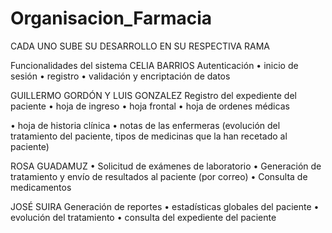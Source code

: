 # Organisacion_Farmacia
CADA UNO SUBE SU DESARROLLO EN SU RESPECTIVA RAMA

Funcionalidades del sistema
CELIA BARRIOS
Autenticación 
•	inicio de sesión 
•	registro 
•	validación y encriptación de datos

GUILLERMO GORDÓN Y LUIS GONZALEZ
Registro del expediente del paciente 
•	hoja de ingreso 
•	hoja frontal 
•	hoja de ordenes médicas 

•	hoja de historia clínica 
•	notas de las enfermeras (evolución del tratamiento del paciente, tipos de medicinas que la han recetado al paciente)

ROSA GUADAMUZ
•	Solicitud de exámenes de laboratorio
•	Generación de tratamiento y envío de resultados al paciente (por correo)
•	Consulta de medicamentos

JOSÉ SUIRA
Generación de reportes 
•	estadísticas globales del paciente
•	evolución del tratamiento
•	consulta del expediente del paciente
